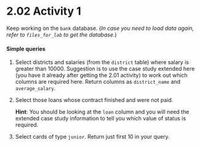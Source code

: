 # 2.02 Activity 1

Keep working on the `bank` database. (_In case you need to load data again, refer to `files_for_lab` to get the database._)

#### Simple queries

1. Select districts and salaries (from the `district` table) where salary is greater than 10000. Suggestion is to use the case study extended here (you have it already after getting the 2.01 activity) to work out which columns are required here. Return columns as `district_name` and `average_salary`.
2. Select those loans whose contract finished and were not paid.

   **Hint**: You should be looking at the `loan` column and you will need the extended case study information to tell you which value of status is required.

3. Select cards of type `junior`. Return just first 10 in your query.
